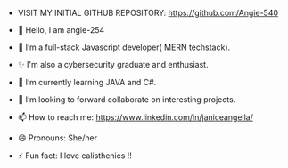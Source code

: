 - VISIT MY INITIAL GITHUB REPOSITORY: https://github.com/Angie-540

- 👋 Hello, I am angie-254
- 👀 I’m a full-stack Javascript developer( MERN techstack).
- ✨ I'm also a cybersecurity graduate and enthusiast.
- 🌱 I’m currently learning JAVA and C#.
- 💞️ I’m looking to forward collaborate on interesting projects.
- 📫 How to reach me: https://www.linkedin.com/in/janiceangella/
- 😄 Pronouns: She/her
- ⚡ Fun fact: I love calisthenics !!

<!---
angie-254/angie-254 is a ✨ special ✨ repository because its `README.md` (this file) appears on your GitHub profile.
You can click the Preview link to take a look at your changes.
--->
